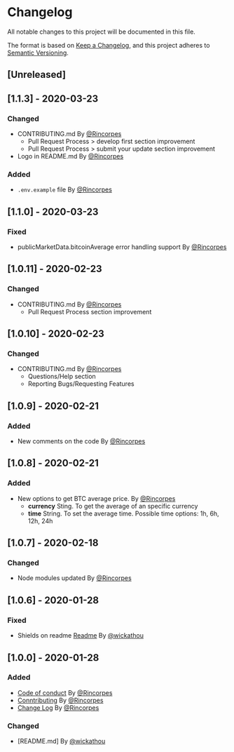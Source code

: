 # Changelog
All notable changes to this project will be documented in this file.

The format is based on [Keep a Changelog](https://keepachangelog.com/en/1.0.0/),
and this project adheres to [Semantic Versioning](https://semver.org/spec/v2.0.0.html).

## [Unreleased]

## [1.1.3] - 2020-03-23
### Changed
* CONTRIBUTING.md By [@Rincorpes](https://github.com/Rincorpes)
  * Pull Request Process > develop first section improvement
  * Pull Request Process > submit your update section improvement
* Logo in README.md By [@Rincorpes](https://github.com/Rincorpes)
### Added
  * `.env.example` file By [@Rincorpes](https://github.com/Rincorpes)

## [1.1.0] - 2020-03-23
### Fixed
* publicMarketData.bitcoinAverage error handling support By [@Rincorpes](https://github.com/Rincorpes)

## [1.0.11] - 2020-02-23
### Changed
* CONTRIBUTING.md By [@Rincorpes](https://github.com/Rincorpes)
  * Pull Request Process section improvement

## [1.0.10] - 2020-02-23
### Changed
* CONTRIBUTING.md By [@Rincorpes](https://github.com/Rincorpes)
  * Questions/Help section 
  * Reporting Bugs/Requesting Features

## [1.0.9] - 2020-02-21
### Added
* New comments on the code By [@Rincorpes](https://github.com/Rincorpes)

## [1.0.8] - 2020-02-21
### Added
* New options to get BTC average price. By [@Rincorpes](https://github.com/Rincorpes)
  * **currency** Sting. To get the average of an specific currency
  * **time** String. To set the average time. Possible time options: 1h, 6h, 12h, 24h

## [1.0.7] - 2020-02-18
### Changed
* Node modules updated By [@Rincorpes](https://github.com/Rincorpes)

## [1.0.6] - 2020-01-28
### Fixed
* Shields on readme [Readme](README.md) By [@wickathou](https://github.com/wickathou)

## [1.0.0] - 2020-01-28
### Added
* [Code of conduct](CODE-OF-CONNDUCT.md) By [@Rincorpes](https://github.com/Rincorpes)
* [Conntributing](CONTRIBUTING.md) By [@Rincorpes](https://github.com/Rincorpes)
* [Change Log](CHANGELOG.md) By [@Rincorpes](https://github.com/Rincorpes)

### Changed
* [README.md] By [@wickathou](https://github.com/wickathou)

